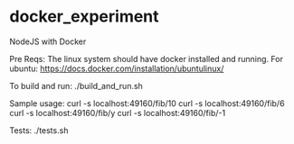 # docker_experiment
NodeJS with Docker

Pre Reqs:
The linux system should have docker installed and running.
For ubuntu: https://docs.docker.com/installation/ubuntulinux/

To build and run:
./build_and_run.sh

Sample usage:
curl -s localhost:49160/fib/10
curl -s localhost:49160/fib/6
curl -s localhost:49160/fib/y
curl -s localhost:49160/fib/-1

Tests:
./tests.sh
